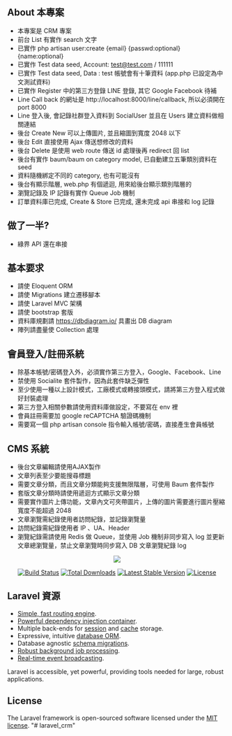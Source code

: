 ## About 本專案

- 本專案是 CRM 專案
- 前台 List 有實作 search 文字
- 已實作 php artisan user:create {email} {passwd:optional} {name:optional}
- 已實作 Test data seed, Account: test@test.com / 111111
- 已實作 Test data seed, Data : test 帳號會有十筆資料 (app.php 已設定為中文測試資料)
- 已實作 Register 中的第三方登錄 LINE 登錄, 其它 Google Facebook 待補
- Line Call back 的網址是 http://localhost:8000/line/callback, 所以必須開在 port 8000
- Line 登入後, 會記錄社群登入資料到 SocialUser 並且在 Users 建立資料做相關連結
- 後台 Create New 可以上傳圖片, 並且縮圖到寬度 2048 以下
- 後台 Edit 直接使用 Ajax 傳送想修改的資料
- 後台 Delete 是使用 web route 傳送 id 處理後再 redirect 回 list
- 後台有實作 baum/baum on category model, 已自動建立五筆類別資料在 seed
- 資料隨機綁定不同的 category, 也有可能沒有
- 後台有顯示階層, web.php 有個遞迴, 用來給後台顯示類別階層的
- 瀏覽記錄及 IP 記錄有實作 Queue Job 機制
- 訂單資料庫已完成, Create & Store 已完成, 還未完成 api 串接和 log 記錄
 
## 做了一半?

- 綠界 API 還在串接

## 基本要求

- 請使 Eloquent ORM
- 請使 Migrations 建⽴遷移腳本
- 請使 Laravel MVC 架構
- 請使 bootstrap 套版
- 資料庫規劃請 https://dbdiagram.io/ 具畫出 DB diagram
- 陣列請盡量使 Collection 處理

## 會員登入/註冊系統
- 除基本帳號/密碼登⼊外，必須實作第三方登入，Google、Facebook、Line
- 禁使用 Socialite 套件製作，因為此套件缺乏彈性
- 至少使用一種以上設計模式，⼯廠模式或轉接頭模式，請將第三⽅登⼊程式做好封裝處理
- 第三方登入相關參數請使⽤資料庫做設定，不要寫在 env 裡
- 會員註冊需要加 google reCAPTCHA 驗證碼機制
- 需要寫一個 php artisan console 指令輸⼊帳號/密碼，直接產生會員帳號
  
  
## CMS 系統
- 後台⽂章編輯請使⽤AJAX製作
- ⽂章列表⾄少要能搜尋標題
- 需要⽂章分類，⽽且⽂章分類能夠⽀援無限階層，可使⽤ Baum 套件製作
- 套版⽂章分類時請使⽤遞迴⽅式顯⽰⽂章分類
- 需要實作圖⽚上傳功能，⽂章內⽂可夾帶圖⽚，上傳的圖⽚需要進⾏圖⽚壓縮寬度不能超過 2048
- ⽂章瀏覽需紀錄使⽤者訪問紀錄，並記錄瀏覽量
- 訪問紀錄需紀錄使⽤者 IP 、UA、Header
- 瀏覽紀錄需請使⽤ Redis 做 Queue，並使⽤ Job 機制⾮同步寫⼊ log 並更新⽂章總瀏覽量，禁⽌⽂章瀏覽時同步寫⼊ DB ⽂章瀏覽紀錄 log  
  
<p align="center"><img src="https://laravel.com/assets/img/components/logo-laravel.svg"></p>

<p align="center">
<a href="https://travis-ci.org/laravel/framework"><img src="https://travis-ci.org/laravel/framework.svg" alt="Build Status"></a>
<a href="https://packagist.org/packages/laravel/framework"><img src="https://poser.pugx.org/laravel/framework/d/total.svg" alt="Total Downloads"></a>
<a href="https://packagist.org/packages/laravel/framework"><img src="https://poser.pugx.org/laravel/framework/v/stable.svg" alt="Latest Stable Version"></a>
<a href="https://packagist.org/packages/laravel/framework"><img src="https://poser.pugx.org/laravel/framework/license.svg" alt="License"></a>
</p>

## Laravel 資源

- [Simple, fast routing engine](https://laravel.com/docs/routing).
- [Powerful dependency injection container](https://laravel.com/docs/container).
- Multiple back-ends for [session](https://laravel.com/docs/session) and [cache](https://laravel.com/docs/cache) storage.
- Expressive, intuitive [database ORM](https://laravel.com/docs/eloquent).
- Database agnostic [schema migrations](https://laravel.com/docs/migrations).
- [Robust background job processing](https://laravel.com/docs/queues).
- [Real-time event broadcasting](https://laravel.com/docs/broadcasting).

Laravel is accessible, yet powerful, providing tools needed for large, robust applications.

## License

The Laravel framework is open-sourced software licensed under the [MIT license](https://opensource.org/licenses/MIT).
"# laravel_crm" 
